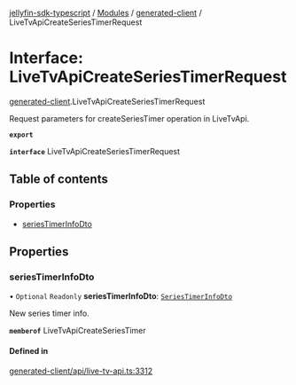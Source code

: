 [jellyfin-sdk-typescript](../README.md) / [Modules](../modules.md) / [generated-client](../modules/generated_client.md) / LiveTvApiCreateSeriesTimerRequest

# Interface: LiveTvApiCreateSeriesTimerRequest

[generated-client](../modules/generated_client.md).LiveTvApiCreateSeriesTimerRequest

Request parameters for createSeriesTimer operation in LiveTvApi.

**`export`**

**`interface`** LiveTvApiCreateSeriesTimerRequest

## Table of contents

### Properties

- [seriesTimerInfoDto](generated_client.LiveTvApiCreateSeriesTimerRequest.md#seriestimerinfodto)

## Properties

### seriesTimerInfoDto

• `Optional` `Readonly` **seriesTimerInfoDto**: [`SeriesTimerInfoDto`](generated_client.SeriesTimerInfoDto.md)

New series timer info.

**`memberof`** LiveTvApiCreateSeriesTimer

#### Defined in

[generated-client/api/live-tv-api.ts:3312](https://github.com/thornbill/jellyfin-sdk-typescript/blob/0f61f16/src/generated-client/api/live-tv-api.ts#L3312)
